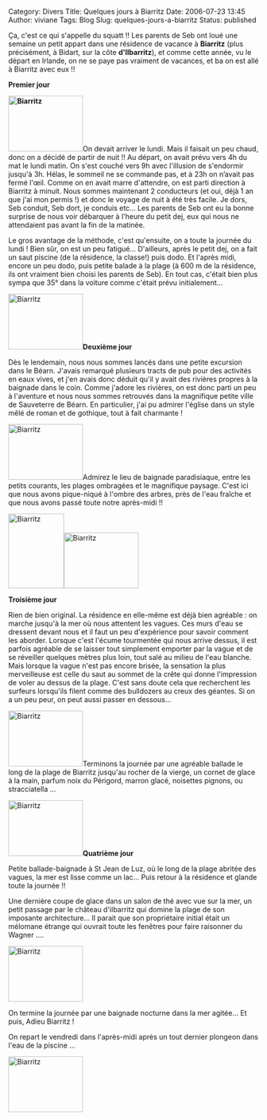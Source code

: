 Category: Divers
Title: Quelques jours à Biarritz
Date: 2006-07-23 13:45
Author: viviane
Tags: Blog
Slug: quelques-jours-a-biarritz
Status: published

Ça, c'est ce qui s'appelle du squatt !! Les parents de Seb ont loué une semaine un petit appart dans une résidence de vacance à <strong>Biarritz</strong> (plus précisément, à Bidart, sur la côte <strong>d'Ilbarritz</strong>), et comme cette année, vu le départ en Irlande, on ne se paye pas vraiment de vacances, et ba on est allé à Biarritz avec eux !!

<strong>Premier jour</strong>

<strong><img class="alignleft size-full wp-image-509" title="Biarritz" src="http://www.viviane-voyages.com/wp-content/uploads/2006/07/1.JPG" alt="Biarritz" width="150" height="112" /></strong>On devait arriver le lundi. Mais il faisait un peu chaud, donc on a décidé de partir de nuit !! Au départ, on avait prévu vers 4h du mat le lundi matin. On s'est couché vers 9h avec l'illusion de s'endormir jusqu'à 3h. Hélas, le sommeil ne se commande pas, et à 23h on n’avait pas fermé l'œil. Comme on en avait marre d'attendre, on est parti direction à Biarritz à minuit. Nous sommes maintenant 2 conducteurs (et oui, déjà 1 an que j'ai mon permis !) et donc le voyage de nuit à été très facile. Je dors, Seb conduit, Seb dort, je conduis etc... Les parents de Seb ont eu la bonne surprise de nous voir débarquer à l'heure du petit dej, eux qui nous ne attendaient pas avant la fin de la matinée.

Le gros avantage de la méthode, c'est qu'ensuite, on a toute la journée du lundi ! Bien sûr, on est un peu fatigué... D'ailleurs, après le petit dej, on a fait un saut piscine (de la résidence, la classe!) puis dodo. Et l'après midi, encore un peu dodo, puis petite balade à la plage (à 600 m de la résidence, ils ont vraiment bien choisi les parents de Seb). En tout cas, c'était bien plus sympa que 35° dans la voiture comme c'était prévu initialement...

<img class="alignleft size-full wp-image-510" title="Biarritz" src="http://www.viviane-voyages.com/wp-content/uploads/2006/07/2.JPG" alt="Biarritz" width="150" height="112" /><strong>Deuxième jour</strong>

Dès le lendemain, nous nous sommes lancés dans une petite excursion dans le Béarn. J'avais remarqué plusieurs tracts de pub pour des activités en eaux vives, et j'en avais donc déduit qu'il y avait des rivières propres à la baignade dans le coin. Comme j'adore les rivières, on est donc parti un peu à l'aventure et nous nous sommes retrouvés dans la magnifique petite ville de Sauveterre de Béarn. En particulier, j'ai pu admirer l'église dans un style mêlé de roman et de gothique, tout à fait charmante !

<img class="alignleft size-full wp-image-511" title="Biarritz" src="http://www.viviane-voyages.com/wp-content/uploads/2006/07/3.JPG" alt="Biarritz" width="150" height="112" />Admirez le lieu de baignade paradisiaque, entre les petits courants, les plages ombragées et le magnifique paysage. C'est ici que nous avons pique-niqué à l'ombre des arbres, près de l'eau fraîche et que nous avons passé toute notre après-midi !!

<img class="alignleft size-full wp-image-512" title="Biarritz" src="http://www.viviane-voyages.com/wp-content/uploads/2006/07/4.JPG" alt="Biarritz" width="112" height="150" /><img class="aligncenter size-full wp-image-513" title="Biarritz" src="http://www.viviane-voyages.com/wp-content/uploads/2006/07/5.JPG" alt="Biarritz" width="150" height="112" /><strong></strong>

<strong>Troisième jour</strong>

Rien de bien original. La résidence en elle-même est déjà bien agréable : on marche jusqu'à la mer où nous attentent les vagues. Ces murs d'eau se dressent devant nous et il faut un peu d'expérience pour savoir comment les aborder. Lorsque c'est l'écume tourmentée qui nous arrive dessus, il est parfois agréable de se laisser tout simplement emporter par la vague et de se réveiller quelques mètres plus loin, tout salé au milieu de l'eau blanche. Mais lorsque la vague n'est pas encore brisée, la sensation la plus merveilleuse est celle du saut au sommet de la crête qui donne l'impression de voler au dessus de la plage. C'est sans doute cela que recherchent les surfeurs lorsqu'ils filent comme des bulldozers au creux des géantes. Si on a un peu peur, on peut aussi passer en dessous...

<img class="alignleft size-full wp-image-514" title="Biarritz" src="http://www.viviane-voyages.com/wp-content/uploads/2006/07/6.JPG" alt="Biarritz" width="150" height="112" />Terminons la journée par une agréable ballade le long de la plage de Biarritz jusqu'au rocher de la vierge, un cornet de glace à la main, parfum noix du Périgord, marron glacé, noisettes pignons, ou stracciatella ...

<img class="alignleft size-full wp-image-515" title="Biarritz" src="http://www.viviane-voyages.com/wp-content/uploads/2006/07/7.JPG" alt="Biarritz" width="150" height="112" /><strong>Quatrième jour</strong>

Petite ballade-baignade à St Jean de Luz, où le long de la plage abritée des vagues, la mer est lisse comme un lac... Puis retour à la résidence et glande toute la journée !!

Une dernière coupe de glace dans un salon de thé avec vue sur la mer, un petit passage par le château d'ilbarritz qui domine la plage de son imposante architecture... Il parait que son propriétaire initial était un mélomane étrange qui ouvrait toute les fenêtres pour faire raisonner du Wagner ....

<img class="aligncenter size-full wp-image-516" title="Biarritz" src="http://www.viviane-voyages.com/wp-content/uploads/2006/07/8.JPG" alt="Biarritz" width="150" height="112" />

On termine la journée par une baignade nocturne dans la mer agitée... Et puis, Adieu Biarritz !

On repart le vendredi dans l'après-midi après un tout dernier plongeon dans l'eau de la piscine ...

<img class="aligncenter size-full wp-image-517" title="Biarritz" src="http://www.viviane-voyages.com/wp-content/uploads/2006/07/9.JPG" alt="Biarritz" width="150" height="112" />